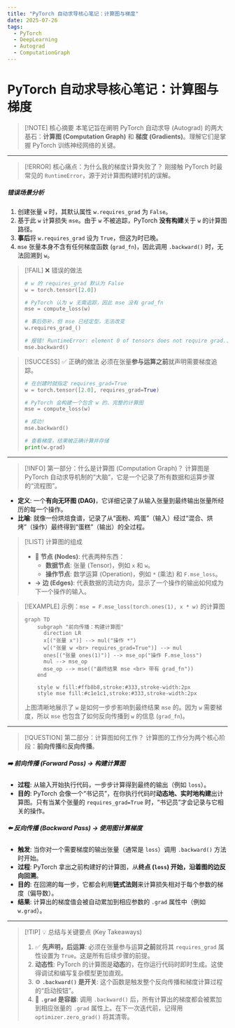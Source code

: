 ```yaml
---
title: "PyTorch 自动求导核心笔记：计算图与梯度"
date: 2025-07-26
tags:
  - PyTorch
  - DeepLearning
  - Autograd
  - ComputationGraph
---
```


# PyTorch 自动求导核心笔记：计算图与梯度

> [!NOTE] 核心摘要
> 本笔记旨在阐明 PyTorch 自动求导 (Autograd) 的两大基石：**计算图 (Computation Graph)** 和 **梯度 (Gradients)**。理解它们是掌握 PyTorch 训练神经网络的关键。

---

> [!ERROR] 核心痛点：为什么我的梯度计算失败了？
> 刚接触 PyTorch 时最常见的 `RuntimeError`，源于对计算图构建时机的误解。

##### 错误场景分析
1.  创建张量 `w` 时，其默认属性 `w.requires_grad` 为 `False`。
2.  基于此 `w` 计算损失 `mse`。由于 `w` 不被追踪，PyTorch **没有构建**关于 `w` 的计算图路径。
3.  **事后**将 `w.requires_grad` 设为 `True`，但这为时已晚。
4.  `mse` 张量本身不含有任何梯度函数 (`grad_fn`)，因此调用 `.backward()` 时，无法回溯到 `w`。

> [!FAIL] ❌ 错误的做法
> ```python
> # w 的 requires_grad 默认为 False
> w = torch.tensor([2.0])
> 
> # PyTorch 认为 w 无需追踪，因此 mse 没有 grad_fn
> mse = compute_loss(w) 
> 
> # 事后弥补，但 mse 已经定型，无法改变
> w.requires_grad_()    
> 
> # 报错! RuntimeError: element 0 of tensors does not require grad...
> mse.backward()        
> ```

> [!SUCCESS] ✅ 正确的做法
> 必须在张量**参与运算之前**就声明需要梯度追踪。
> ```python
> # 在创建时就指定 requires_grad=True
> w = torch.tensor([2.0], requires_grad=True) 
> 
> # PyTorch 会构建一个包含 w 的、完整的计算图
> mse = compute_loss(w) 
> 
> # 成功!
> mse.backward()        
> 
> # 查看梯度，结果被正确计算并存储
> print(w.grad)         
> ```

---
> [!INFO] 第一部分：什么是计算图 (Computation Graph)？
> 计算图是 PyTorch 自动求导机制的“大脑”，它是一个记录了所有数据和运算步骤的“流程图”。

- **定义**: 一个**有向无环图 (DAG)**，它详细记录了从输入张量到最终输出张量所经历的每一个操作。
- **比喻**: 就像一份烘焙食谱，记录了从“面粉、鸡蛋”（输入）经过“混合、烘烤”（操作）最终得到“蛋糕”（输出）的全过程。

> [!LIST] 计算图的组成
> - **🔵 节点 (Nodes)**: 代表两种东西：
>   - **数据节点**: 张量 (Tensor)，例如 `x` 和 `w`。
>   - **操作节点**: 数学运算 (Operation)，例如 `*` (乘法) 和 `F.mse_loss`。
> - **→ 边 (Edges)**: 代表数据的流动方向，显示了一个操作的输出如何成为下一个操作的输入。


> [!EXAMPLE] 示例：`mse = F.mse_loss(torch.ones(1), x * w)` 的计算图
> ```mermaid
> graph TD
>     subgraph "前向传播：构建计算图"
>     	direction LR
>     	x[("张量 x")] --> mul("操作 *")
>     	w[("张量 w <br> requires_grad=True")] --> mul
>     	ones[("张量 ones(1)")] --> mse_op("操作 F.mse_loss")
>     	mul --> mse_op
>     	mse_op --> mse(("最终结果 mse <br> 带有 grad_fn"))
>     end
>     
>     style w fill:#ffb8b8,stroke:#333,stroke-width:2px
>     style mse fill:#c1e1c1,stroke:#333,stroke-width:2px
> ```
> 上图清晰地展示了 `w` 是如何一步步影响到最终结果 `mse` 的。因为 `w` 需要梯度，所以 `mse` 也包含了如何反向传播到 `w` 的信息 (`grad_fn`)。

---

> [!QUESTION] 第二部分：计算图如何工作？
> 计算图的工作分为两个核心阶段：**前向传播**和**反向传播**。

##### ➡️ 前向传播 (Forward Pass) → 构建计算图
- **过程**: 从输入开始执行代码，一步步计算得到最终的输出（例如 `loss`）。
- **目的**: PyTorch 会像一个“书记员”，在你执行代码时**动态地、实时地构建**出计算图。只有当某个张量的 `requires_grad=True` 时，“书记员”才会记录与它相关的操作。

##### ⬅️ 反向传播 (Backward Pass) → 使用图计算梯度
- **触发**: 当你对一个需要梯度的输出张量（通常是 `loss`）调用 `.backward()` 方法时开始。
- **过程**: PyTorch 拿出之前构建好的计算图，从**终点 (`loss`) 开始，沿着图的边反向回溯**。
- **目的**: 在回溯的每一步，它都会利用**链式法则**来计算损失相对于每个参数的梯度（偏导数）。
- **结果**: 计算出的梯度值会被自动累加到相应参数的 `.grad` 属性中（例如 `w.grad`）。

---

> [!TIP] 💡 总结与关键要点 (Key Takeaways)
> 1.  ✅ **先声明，后运算**: 必须在张量参与运算**之前**就将其 `requires_grad` 属性设置为 `True`。这是所有后续步骤的前提。
> 2.  **动态性**: PyTorch 的计算图是**动态**的，在你运行代码时即时生成。这使得调试和编写复杂模型更加直观。
> 3.  ⚙️ **`.backward()` 是开关**: 这个函数是触发整个反向传播和梯度计算过程的“启动按钮”。
> 4.  💾 **`.grad` 是容器**: 调用 `.backward()` 后，所有计算出的梯度都会被累加到相应张量的 `.grad` 属性上。在下一次迭代前，记得用 `optimizer.zero_grad()` 将其清零。